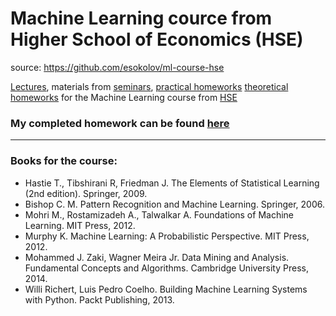 # Machine Learning cource from  Higher School of Economics (HSE)

source: https://github.com/esokolov/ml-course-hse

[Lectures](2018-fall/lecture-notes), materials from [seminars](2018-fall/seminars),
 [practical homeworks](2018-fall/homeworks-practice) [theoretical homeworks](2018-fall/homeworks-theory) for the Machine Learning course from [HSE](http://wiki.cs.hse.ru/Машинное_обучение_1)


### My completed homework can be found [here](my_homework)
______________
### Books for the course:
* Hastie T., Tibshirani R, Friedman J. The Elements of Statistical Learning (2nd edition). Springer, 2009.
* Bishop C. M. Pattern Recognition and Machine Learning. Springer, 2006.
* Mohri M., Rostamizadeh A., Talwalkar A. Foundations of Machine Learning. MIT Press, 2012.
* Murphy K. Machine Learning: A Probabilistic Perspective. MIT Press, 2012.
* Mohammed J. Zaki, Wagner Meira Jr. Data Mining and Analysis. Fundamental Concepts and Algorithms. Cambridge University Press, 2014.
* Willi Richert, Luis Pedro Coelho. Building Machine Learning Systems with Python. Packt Publishing, 2013.
